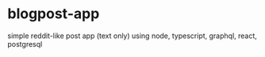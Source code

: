 # blogpost-app
simple reddit-like post app (text only) using node, typescript, graphql, react, postgresql 
